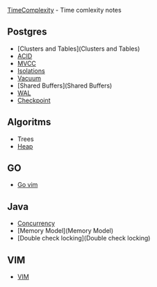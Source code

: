 [TimeComplexity](TimeComplexity) - Time comlexity notes

## Postgres
* [Clusters and Tables](Clusters and Tables)
* [ACID](ACID)
* [MVCC](MVCC)
* [Isolations](Isolations)
* [Vacuum](Vacuum)
* [Shared Buffers](Shared Buffers)
* [WAL](WAL)
* [Checkpoint](Checkpoint)


## Algoritms

* Trees
* [Heap](Heap) 

## GO

* [Go vim](Go-vim)

## Java

* [Concurrency](Concurrency)
* [Memory Model](Memory Model)
* [Double check locking](Double check locking)


## VIM

* [VIM](VIM)
